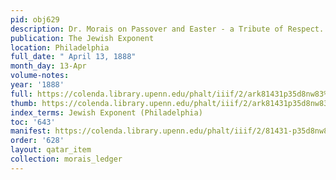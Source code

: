 ```yaml
---
pid: obj629
description: Dr. Morais on Passover and Easter - a Tribute of Respect.
publication: The Jewish Exponent
location: Philadelphia
full_date: " April 13, 1888"
month_day: 13-Apr
volume-notes:
year: '1888'
full: https://colenda.library.upenn.edu/phalt/iiif/2/ark81431p35d8nw83%2FSHA256E-s7052883--2b38c8284d9487419ad10935bc4545342f456fc41323e817662133ecf83cca6e.jpeg/full/3500,/0/default.jpg
thumb: https://colenda.library.upenn.edu/phalt/iiif/2/ark81431p35d8nw83%2FSHA256E-s7052883--2b38c8284d9487419ad10935bc4545342f456fc41323e817662133ecf83cca6e.jpeg/full/!200,200/0/default.jpg
index_terms: Jewish Exponent (Philadelphia)
toc: '643'
manifest: https://colenda.library.upenn.edu/phalt/iiif/2/81431-p35d8nw83/manifest
order: '628'
layout: qatar_item
collection: morais_ledger
---
```


